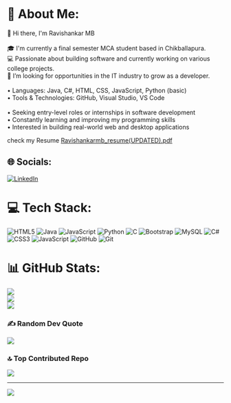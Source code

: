 # 💫 About Me:
👋 Hi there, I'm Ravishankar MB<br><br>🎓 I'm currently a final semester MCA student based in Chikballapura.<br>💻 Passionate about building software and currently working on various college projects.<br>🌱 I’m looking for opportunities in the IT industry to grow as a developer.<br><br>• Languages:  Java, C#, HTML, CSS, JavaScript, Python (basic)<br>• Tools & Technologies: GitHub, Visual Studio, VS Code<br><br>• Seeking entry-level roles or internships in software development<br>• Constantly learning and improving my programming skills<br>• Interested in building real-world web and desktop applications

check my Resume
[Ravishankarmb_resume(UPDATED).pdf](https://github.com/user-attachments/files/20809755/Ravishankarmb_resume.UPDATED.pdf)
## 🌐 Socials:
[![LinkedIn](https://img.shields.io/badge/LinkedIn-%230077B5.svg?logo=linkedin&logoColor=white)](https://linkedin.com/in/https://www.linkedin.com/in/ravishankar-mb-8366b1239/?originalSubdomain=in) 

# 💻 Tech Stack:
![HTML5](https://img.shields.io/badge/html5-%23E34F26.svg?style=flat&logo=html5&logoColor=white) ![Java](https://img.shields.io/badge/java-%23ED8B00.svg?style=flat&logo=openjdk&logoColor=white) ![JavaScript](https://img.shields.io/badge/javascript-%23323330.svg?style=flat&logo=javascript&logoColor=%23F7DF1E) ![Python](https://img.shields.io/badge/python-3670A0?style=flat&logo=python&logoColor=ffdd54) ![C](https://img.shields.io/badge/c-%2300599C.svg?style=flat&logo=c&logoColor=white) ![Bootstrap](https://img.shields.io/badge/bootstrap-%238511FA.svg?style=flat&logo=bootstrap&logoColor=white) ![MySQL](https://img.shields.io/badge/mysql-4479A1.svg?style=flat&logo=mysql&logoColor=white) ![C#](https://img.shields.io/badge/c%23-%23239120.svg?style=flat&logo=csharp&logoColor=white) ![CSS3](https://img.shields.io/badge/css3-%231572B6.svg?style=flat&logo=css3&logoColor=white) ![JavaScript](https://img.shields.io/badge/javascript-%23323330.svg?style=flat&logo=javascript&logoColor=%23F7DF1E) ![GitHub](https://img.shields.io/badge/github-%23121011.svg?style=flat&logo=github&logoColor=white) ![Git](https://img.shields.io/badge/git-%23F05033.svg?style=flat&logo=git&logoColor=white)
# 📊 GitHub Stats:
![](https://github-readme-stats.vercel.app/api?username=Ravishankar006&theme=dark&hide_border=true&include_all_commits=false&count_private=false)<br/>
![](https://nirzak-streak-stats.vercel.app/?user=Ravishankar006&theme=dark&hide_border=true)<br/>
![](https://github-readme-stats.vercel.app/api/top-langs/?username=Ravishankar006&theme=dark&hide_border=true&include_all_commits=false&count_private=false&layout=compact)

### ✍️ Random Dev Quote
![](https://quotes-github-readme.vercel.app/api?type=horizontal&theme=dark)

### 🔝 Top Contributed Repo
![](https://github-contributor-stats.vercel.app/api?username=Ravishankar006&limit=5&theme=dark&combine_all_yearly_contributions=true)

---
[![](https://visitcount.itsvg.in/api?id=Ravishankar006&icon=1&color=1)](https://visitcount.itsvg.in)

<!-- Proudly created with GPRM ( https://gprm.itsvg.in ) -->

